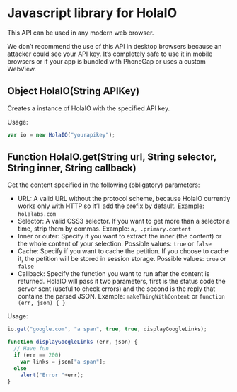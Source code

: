 # Javascript library for HolaIO
This API can be used in any modern web browser.

We don’t recommend the use of this API in desktop browsers because an attacker could see your API key. It’s completely safe to use it in mobile browsers or if your app is bundled with PhoneGap or uses a custom WebView.

## Object HolaIO(String APIKey)

Creates a instance of HolaIO with the specified API key.

Usage:

``` javascript
var io = new HolaIO("yourapikey");
```

## Function HolaIO.get(String url, String selector, String inner, String callback)

Get the content specified in the following (obligatory) parameters:

  - URL: A valid URL without the protocol scheme, because HolaIO currently works only with HTTP so it’ll add the prefix by default. Example: `holalabs.com`
  - Selector: A valid CSS3 selector. If you want to get more than a selector a time, strip them by commas. Example: `a, .primary.content`
  - Inner or outer: Specify if you want to extract the inner (the content) or the whole content of your selection. Possible values: `true` or `false`
  - Cache: Specify if you want to cache the petition. If you choose to cache it, the petition will be stored in session storage. Possible values: `true` or `false` 
  - Callback: Specify the function you want to run after the content is returned. HolaIO will pass it two parameters, first is the status code the server sent (useful to check errors) and the second is the reply that contains the parsed JSON. Example: `makeThingWithContent` or `function (err, json) { }`

Usage:

``` javascript
io.get("google.com", "a span", true, true, displayGoogleLinks);

function displayGoogleLinks (err, json) {
  // Have fun
  if (err == 200)
    var links = json["a span"];
  else
    alert("Error "+err);
}
```
